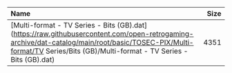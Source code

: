 |Name|Size|
|:---|---:|
|[Multi-format - TV Series - Bits (GB).dat](https://raw.githubusercontent.com/open-retrogaming-archive/dat-catalog/main/root/basic/TOSEC-PIX/Multi-format/TV Series/Bits (GB)/Multi-format - TV Series - Bits (GB).dat)|4351|

